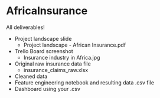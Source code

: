 # AfricaInsurance
All deliverables! <br>
 * Project landscape slide
    * Project landscape - African Insurance.pdf 
 * Trello Board screenshot
    * Insurance industry in Africa.jpg
 * Original raw insurance data file
    * insurance_claims_raw.xlsx
 * Cleaned data 
 * Feature engineering notebook and resulting data .csv file 
 * Dashboard using your .csv 
